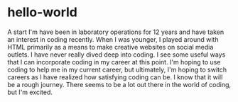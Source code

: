 # hello-world
A start
I'm have been in laboratory operations for 12 years and have taken an interest in coding recently. When I was younger, I played around with HTML primarily as a means to make creative websites on social media outlets. I have never really dived deep into coding. I see some useful ways that I can incorporate coding in my career at this point. I'm hoping to use coding to help me in my current career, but ultimately, I'm hoping to switch careers as I have realized how satisfying coding can be. I know that it will be a rough journey. There seems to be a lot out there in the world of coding, but I'm excited.
